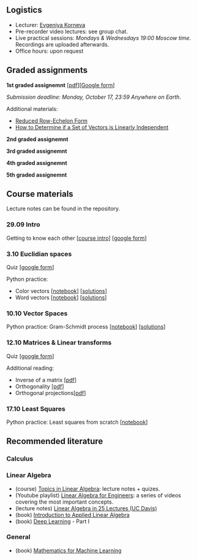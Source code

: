 ## Logistics

- Lecturer: [Evgeniya Korneva](https://www.linkedin.com/in/evgeniyako/)
- Pre-recorder video lectures: see group chat.
- Live practical sessions: *Mondays & Wednesdays 19:00 Moscow time*. Recordings are uploaded afterwards.
- Office hours: upon request

## Graded assignments


**1st graded assignemnt** [[pdf](https://github.com/girafe-ai/math-basics-for-ai/blob/master/graded%20assignments/graded-assignment-01.pdf)][[Google form](https://forms.gle/LB5LTEoJ3jhWgPTE8)]


*Submission deadline: Monday, October 17, 23:59 Anywhere on Earth*.



Additional materials:
- [Reduced Row-Echelon Form](https://youtu.be/1rBU0yIyQQ8)
- [How to Determine if a Set of Vectors is Linearly Independent](https://youtu.be/L1ErFhSxIew)

**2nd graded assignemnt**
<!---
IS OUT (see group chat). **Submission deadline: Sunday, November 7, 23:59 Moscow time**.
-->
**3rd graded assignemnt**

**4th graded assignemnt**

**5th graded assignemnt**



## Course materials

Lecture notes can be found in the repository. 

### 29.09 Intro

Getting to know each other 
[[course intro](https://github.com/girafe-ai/math-basics-for-ai/blob/master/practical%20sessions/practical-session-00-intro.pdf)] [[google form](https://forms.gle/aANLerpgS4aF4Z398)]

### 3.10 Euclidian spaces

Quiz [[google form](https://forms.gle/uwgLicwGB42zPsbr8)]

Python practice:
- Color vectors [[notebook](https://colab.research.google.com/drive/1zvTfZ8jE_zNIJbwJwM89dr_wpRVYEWMM?usp=sharing)]
[[solutions](https://colab.research.google.com/drive/1OiRR3EfKwHNxdHHRqob8FmEJwvov9oek?usp=sharing)]
- Word vectors [[notebook](https://colab.research.google.com/drive/1-lpjmwYVI4_IcrXtnwtZyttMiOFg97a0?usp=sharing)]
[[solutions](https://colab.research.google.com/drive/1yU8vtMA4KxSVk0WH59WNhXTiwdaP7HZ-?usp=sharing)]


### 10.10 Vector Spaces

Python practice: Gram-Schmidt process [[notebook](https://colab.research.google.com/drive/19DqtURFOwWP6RykklXI1eRDu6Fhgybwu?usp=sharing)]
[[solutions](https://colab.research.google.com/drive/1djaKMU9ZjrA1fvMtVyVR6eEi1Smq6bW2?usp=sharing)]

### 12.10 Matrices & Linear transforms

Quiz [[google form](https://forms.gle/VWCNNXTWoZ5CrkyY9)]

Additional reading:
- Inverse of a matrix [[pdf](https://web.auburn.edu/holmerr/2660/Textbook/invertibility-print.pdf)]
- Orthogonality [[pdf](https://web.auburn.edu/holmerr/2660/Textbook/orthogonality-print.pdf)]
- Orthogonal projections[[pdf](https://www.math.utk.edu/~mengesha/teaching/Math2025/Lecture8.pdf)]

### 17.10 Least Squares

Python practice: Least squares from scratch [[notebook](https://colab.research.google.com/drive/1v_dDH5aSx9pQG4SSCLzNjKuCk6rwNWzf?usp=sharing
)]

<!---

### 22.10

*Graded assignment 1 is out*

Python practice: Least squares from scratch [[notebook](https://colab.research.google.com/drive/16UqY0p5h5324atAIQ3kWilF7AZTa5mbX?usp=sharing)][[solutions](https://colab.research.google.com/drive/1_Kfewsh9QDPvn8rYUoRa4Ck-C9eDjkkU?usp=sharing)] 

### 26.10

**Graded assignment 1 - submission deadline**

PCA from scratch [[notebook](https://colab.research.google.com/drive/1tx5IXfGheU4fZRN5OkkBHAU4mbna0s7R?usp=sharing)][[solutions](https://colab.research.google.com/drive/1qSFsYM6KBWo4-uSWmooX0Ks0Zd87JVd0?usp=sharing)]

Additional reading:
- LU decomposition: explanation and aexercises [[pdf](https://learn.lboro.ac.uk/archive/olmp/olmp_resources/pages/workbooks_1_50_jan2008/Workbook30/30_3_lu_decmp.pdf)]
- PCA explained [[pdf](http://www.math.union.edu/~jaureguj/PCA.pdf)]

### 29.10

Quiz: [[Google form](https://forms.gle/Dyaosx6oz4gNFX8Y8)]

### 02.11

*Graded assignment 2 is out*

Python practice: PCA step-by-step [[notebook](https://colab.research.google.com/drive/1FVbnGH1xksvECmbaMVA2WATERCClwsV8?usp=sharing)][[solutions](https://colab.research.google.com/drive/1AMLBARvqGBamQPFWrKf3YY1Ww4uMx_C9?usp=sharing)]

### 05.11

Python practice: SVD [[notebook](https://colab.research.google.com/drive/1Xch-StnOTkWkhto2c8jGzqp58CfiakdD?usp=sharing)][[solutions](https://colab.research.google.com/drive/1vPhsr7VfjxwGMZoXfTe9NEJ5foBiG9jw?usp=sharing)]

Additional material on SVD:
- SVD (MIT lecture) [[video](https://youtu.be/rYz83XPxiZo)] (thanks to Zaur)
- SVD and Image Compression [[video](https://youtu.be/DG7YTlGnCEo)] (thanks to Zaur)
- Notes on SVD (MIT) [[pdf](https://math.mit.edu/classes/18.095/2016IAP/lec2/SVD_Notes.pdf)]
- Notes on SVD (UC Berkeley) [[pdf](https://math.berkeley.edu/~hutching/teach/54-2017/svd-notes.pdf)]
- SVD Computation example [[pdf](https://www.d.umn.edu/~mhampton/m4326svd_example.pdf)]
- Relationship between SVD and PCA [[pdf](https://stats.stackexchange.com/questions/134282/relationship-between-svd-and-pca-how-to-use-svd-to-perform-pca)]

### 09.11

Univariate Calculus Cheat Sheet [[pdf](file:///C:/Users/evgen/AppData/Local/Temp/Calculus_Cheat_Sheet_Derivatives.pdf)]

If you need extra practice with derivatives, you can find lots of exercises online. For example, consider this [Common derivatives challenge](https://www.khanacademy.org/math/in-in-grade-12-ncert/xd340c21e718214c5:continuity-differentiability/xd340c21e718214c5:review-differentiation-basics/e/special_derivatives) or these [exercises](https://math.fel.cvut.cz/mt/mtold/menue3cd.htm) with solutions.

### 12.11

Python practice: Linear Regression The Other Way[[notebook](https://colab.research.google.com/drive/16Dmy9ePK3-cytfFCfKJ9sKWaYBT0bLMw?usp=sharing)][[solutions](https://colab.research.google.com/drive/1SwAaard4r39uYHMdyr6dvPjQLNI3sP2u?usp=sharing)]

## 16.11

NO CLASS

## 19.11

Additional material on integrals:
- [Indefinite integrals](https://tutorial.math.lamar.edu/Classes/CalcI/IndefiniteIntegrals.aspx)
- [Intergation techniques](https://tutorial.math.lamar.edu/Classes/CalcII/IntTechIntro.aspx)

--->

## Recommended literature 

### Calculus

<!---
- (Youtube playlist) [Essence of Calculus](https://youtube.com/playlist?list=PLZHQObOWTQDMsr9K-rj53DwVRMYO3t5Yr)
- (lecture notes) Introduction to Differential Calculus [[pdf](https://www.sydney.edu.au/content/dam/students/documents/mathematics-learning-centre/introduction-to-differential-calculus.pdf)]
- (lecture notes) First Semester Calculus [[pdf](https://people.math.wisc.edu/~angenent/Free-Lecture-Notes/free221.pdf)]

--->
### Linear Algebra

- (course) [Topics in Linear Algebra](https://web.auburn.edu/holmerr/2660): lecture notes + quizes.
- (Youtube playlist) [Linear Algebra for Engineers](https://youtube.com/playlist?list=PLkZjai-2Jcxlg-Z1roB0pUwFU-P58tvOx): a series of videos covering the most important concepts.
- (lecture notes) [Linear Algebra in 25 Lectures (UC Davis)](https://www.math.ucdavis.edu/~linear/linear.pdf)
- (book) [Introduction to Applied Linear Algebra](http://vmls-book.stanford.edu/)
- (book) [Deep Learning](https://www.deeplearningbook.org/) - Part I

### General

- (book) [Mathematics for Machine Learning](https://mml-book.github.io/)

